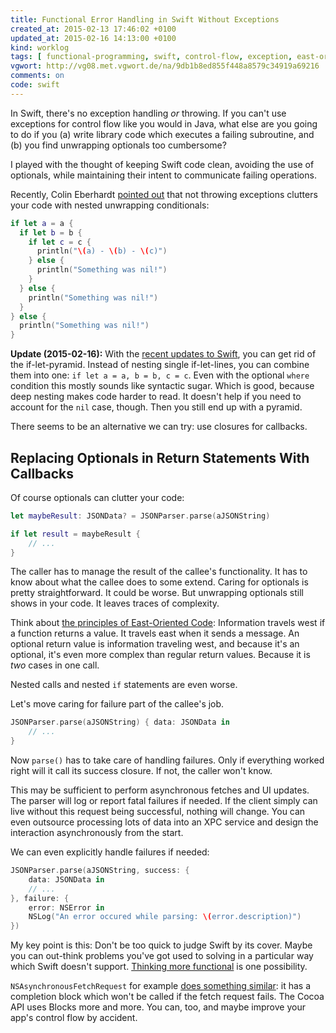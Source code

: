 ```yaml
---
title: Functional Error Handling in Swift Without Exceptions
created_at: 2015-02-13 17:46:02 +0100
updated_at: 2015-02-16 14:13:00 +0100
kind: worklog
tags: [ functional-programming, swift, control-flow, exception, east-oriented ]
vgwort: http://vg08.met.vgwort.de/na/9db1b8ed855f448a8579c34919a69216
comments: on
code: swift
---
```



In Swift, there's no exception handling _or_ throwing. If you can't use exceptions for control flow like you would in Java, what else are you going to do if you (a) write library code which executes a failing subroutine, and (b) you find unwrapping optionals too cumbersome?

I played with the thought of keeping Swift code clean, avoiding the use of optionals, while maintaining their intent to communicate failing operations.

Recently, Colin Eberhardt [pointed out](http://www.scottlogic.com/blog/2015/01/27/swift-exception-handling.html) that not throwing exceptions clutters your code with nested unwrapping conditionals:

```swift
if let a = a {
  if let b = b {
    if let c = c {
      println("\(a) - \(b) - \(c)")
    } else {
      println("Something was nil!")
    }
  } else {
    println("Something was nil!")
  }
} else {
  println("Something was nil!")
}
```

**Update (2015-02-16):** With the [recent updates to Swift](http://airspeedvelocity.net/2015/02/11/changes-to-the-swift-standard-library-in-1-2-beta-1), you can get rid of the if-let-pyramid. Instead of nesting single if-let-lines, you can combine them into one: `if let a = a, b = b, c = c`. Even with the optional `where` condition this mostly sounds like syntactic sugar. Which is good, because deep nesting makes code harder to read. It doesn't help if you need to account for the `nil` case, though. Then you still end up with a pyramid.

There seems to be an alternative we can try: use closures for callbacks.

## Replacing Optionals in Return Statements With Callbacks

Of course optionals can clutter your code:

```swift
let maybeResult: JSONData? = JSONParser.parse(aJSONString)

if let result = maybeResult {
    // ...
}
```

The caller has to manage the result of the callee's functionality. It has to know about what the callee does to some extend. Caring for optionals is pretty straightforward. It could be worse. But unwrapping optionals still shows in your code. It leaves traces of complexity.

Think about [the principles of East-Oriented Code][east]: Information travels west if a function returns a value. It travels east when it sends a message. An optional return value is information traveling west, and because it's an optional, it's even more complex than regular return values. Because it is _two_ cases in one call.

<!--ct: TODO write about east-oriented code and link from here-->

Nested calls and nested `if` statements are even worse.

Let's move caring for failure part of the callee's job.

```swift
JSONParser.parse(aJSONString) { data: JSONData in
    // ...
}
```

Now `parse()` has to take care of handling failures. Only if everything worked right will it call its success closure. If not, the caller won't know.

This may be sufficient to perform asynchronous fetches and UI updates. The parser will log or report fatal failures if needed. If the client simply can live without this request being successful, nothing will change. You can even outsource processing lots of data into an XPC service and design the interaction asynchronously from the start.

We can even explicitly handle failures if needed:

```swift
JSONParser.parse(aJSONString, success: {
    data: JSONData in
    // ...
}, failure: {
    error: NSError in
    NSLog("An error occured while parsing: \(error.description)")
})
```

My key point is this: Don't be too quick to judge Swift by its cover. Maybe you can out-think problems you've got used to solving in a particular way which Swift doesn't support. [Thinking more functional][function] is one possibility.

`NSAsynchronousFetchRequest` for example [does something similar][nsafr]: it has a completion block which won't be called if the fetch request fails. The Cocoa API uses Blocks more and more. You can, too, and maybe improve your app's control flow by accident.

[nsafr]: https://developer.apple.com/library/ios/releasenotes/General/iOS81APIDiffs/modules/CoreData.html

[east]: http://www.saturnflyer.com/blog/jim/2014/12/23/enforcing-encapsulation-with-east-oriented-code/

[function]: /posts/2015/02/functional-programming-well-factored/
